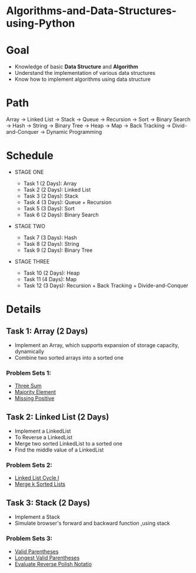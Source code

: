 # Algorithms-and-Data-Structures-using-Python

# Goal
  - Knowledge of basic **Data Structure** and **Algorithm** 
  - Understand the implementation of various data structures
  - Know how to implement algorithms using data structure
  
# Path
Array -> Linked List -> Stack -> Queue -> Recursion -> Sort -> Binary Search -> Hash -> String -> Binary Tree -> Heap -> Map -> Back Tracking -> Divid-and-Conquer -> Dynamic Programming


# Schedule
- STAGE ONE
  - Task 1 (2 Days): Array       
  - Task 2 (2 Days): Linked List
  - Task 3 (2 Days): Stack
  - Task 4 (3 Days): Queue + Recursion
  - Task 5 (3 Days): Sort
  - Task 6 (2 Days): Binary Search

- STAGE TWO
  - Task 7 (3 Days): Hash
  - Task 8 (2 Days): String
  - Task 9 (2 Days): Binary Tree
  
- STAGE THREE
  - Task 10 (2 Days): Heap
  - Task 11 (4 Days): Map
  - Task 12 (3 Days): Recursion + Back Tracking + Divide-and-Conquer


# Details

## Task 1: Array (2 Days)
- Implement an Array, which supports expansion of storage capacity, dynamically
- Combine two sorted arrays into a sorted one
### Problem Sets 1:
- [Three Sum](https://leetcode.com/problems/3sum/)
- [Majority Element](https://leetcode.com/problems/majority-element/)
- [Missing Positive](https://leetcode.com/problems/first-missing-positive/)

## Task 2: Linked List (2 Days)
- Implement a LinkedList
- To Reverse a LinkedList
- Merge two sorted LinkedList to a sorted one
- Find the middle value of a LinkedList
### Problem Sets 2:
- [Linked List Cycle I](https://leetcode.com/problems/linked-list-cycle/)
- [Merge k Sorted Lists](https://leetcode.com/problems/merge-k-sorted-lists/)

## Task 3: Stack (2 Days)
- Implement a Stack
- Simulate browser's forward and backward function ,using stack
### Problem Sets 3:
- [Valid Parentheses](https://leetcode.com/problems/valid-parentheses/)
- [Longest Valid Parentheses](https://leetcode.com/problems/longest-valid-parentheses/)
- [Evaluate Reverse Polish Notatio](https://leetcode.com/problems/evaluate-reverse-polish-notation/)
